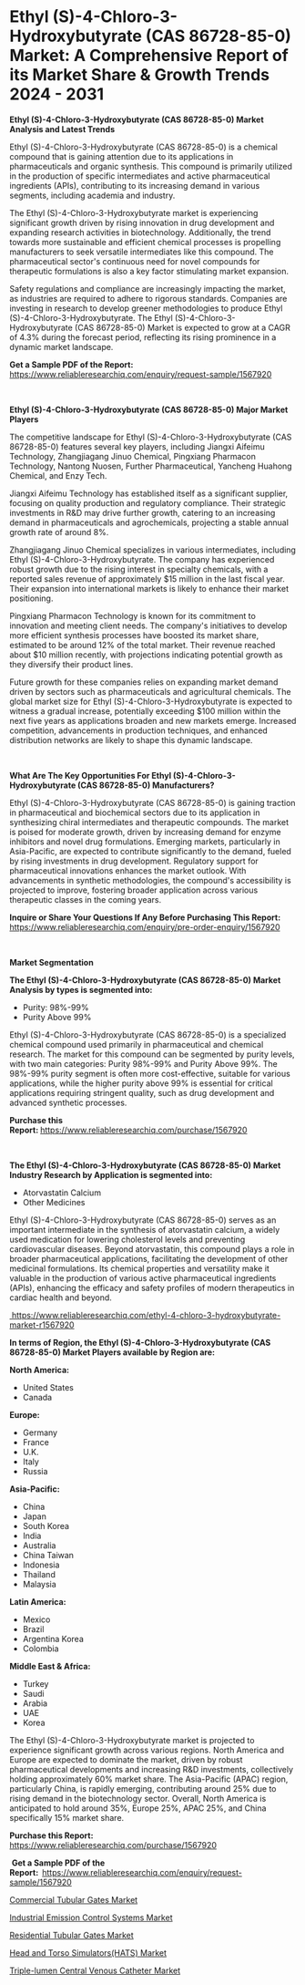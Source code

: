 <p><h1>Ethyl (S)-4-Chloro-3-Hydroxybutyrate (CAS 86728-85-0) Market: A Comprehensive Report of its Market Share & Growth Trends 2024 - 2031</h1></p><p><strong>Ethyl (S)-4-Chloro-3-Hydroxybutyrate (CAS 86728-85-0) Market Analysis and Latest Trends</strong></p>
<p><p>Ethyl (S)-4-Chloro-3-Hydroxybutyrate (CAS 86728-85-0) is a chemical compound that is gaining attention due to its applications in pharmaceuticals and organic synthesis. This compound is primarily utilized in the production of specific intermediates and active pharmaceutical ingredients (APIs), contributing to its increasing demand in various segments, including academia and industry.</p><p>The Ethyl (S)-4-Chloro-3-Hydroxybutyrate market is experiencing significant growth driven by rising innovation in drug development and expanding research activities in biotechnology. Additionally, the trend towards more sustainable and efficient chemical processes is propelling manufacturers to seek versatile intermediates like this compound. The pharmaceutical sector's continuous need for novel compounds for therapeutic formulations is also a key factor stimulating market expansion.</p><p>Safety regulations and compliance are increasingly impacting the market, as industries are required to adhere to rigorous standards. Companies are investing in research to develop greener methodologies to produce Ethyl (S)-4-Chloro-3-Hydroxybutyrate. The Ethyl (S)-4-Chloro-3-Hydroxybutyrate (CAS 86728-85-0) Market is expected to grow at a CAGR of 4.3% during the forecast period, reflecting its rising prominence in a dynamic market landscape.</p></p>
<p><strong>Get a Sample PDF of the Report:&nbsp;</strong> <a href="https://www.reliableresearchiq.com/enquiry/request-sample/1567920?utm_campaign=1137&utm_medium=2&utm_source=Github&utm_content=ia&utm_term=29102024&utm_id=ethyl-s-4-chloro-3-hydroxybutyrate-cas-86728-85-0">https://www.reliableresearchiq.com/enquiry/request-sample/1567920</a></p>
<p>&nbsp;</p>
<p><strong>Ethyl (S)-4-Chloro-3-Hydroxybutyrate (CAS 86728-85-0) Major Market Players</strong></p>
<p><p>The competitive landscape for Ethyl (S)-4-Chloro-3-Hydroxybutyrate (CAS 86728-85-0) features several key players, including Jiangxi Aifeimu Technology, Zhangjiagang Jinuo Chemical, Pingxiang Pharmacon Technology, Nantong Nuosen, Further Pharmaceutical, Yancheng Huahong Chemical, and Enzy Tech. </p><p>Jiangxi Aifeimu Technology has established itself as a significant supplier, focusing on quality production and regulatory compliance. Their strategic investments in R&D may drive further growth, catering to an increasing demand in pharmaceuticals and agrochemicals, projecting a stable annual growth rate of around 8%.</p><p>Zhangjiagang Jinuo Chemical specializes in various intermediates, including Ethyl (S)-4-Chloro-3-Hydroxybutyrate. The company has experienced robust growth due to the rising interest in specialty chemicals, with a reported sales revenue of approximately $15 million in the last fiscal year. Their expansion into international markets is likely to enhance their market positioning.</p><p>Pingxiang Pharmacon Technology is known for its commitment to innovation and meeting client needs. The company's initiatives to develop more efficient synthesis processes have boosted its market share, estimated to be around 12% of the total market. Their revenue reached about $10 million recently, with projections indicating potential growth as they diversify their product lines.</p><p>Future growth for these companies relies on expanding market demand driven by sectors such as pharmaceuticals and agricultural chemicals. The global market size for Ethyl (S)-4-Chloro-3-Hydroxybutyrate is expected to witness a gradual increase, potentially exceeding $100 million within the next five years as applications broaden and new markets emerge. Increased competition, advancements in production techniques, and enhanced distribution networks are likely to shape this dynamic landscape.</p></p>
<p>&nbsp;</p>
<p><strong>What Are The Key Opportunities For Ethyl (S)-4-Chloro-3-Hydroxybutyrate (CAS 86728-85-0) Manufacturers?</strong></p>
<p><p>Ethyl (S)-4-Chloro-3-Hydroxybutyrate (CAS 86728-85-0) is gaining traction in pharmaceutical and biochemical sectors due to its application in synthesizing chiral intermediates and therapeutic compounds. The market is poised for moderate growth, driven by increasing demand for enzyme inhibitors and novel drug formulations. Emerging markets, particularly in Asia-Pacific, are expected to contribute significantly to the demand, fueled by rising investments in drug development. Regulatory support for pharmaceutical innovations enhances the market outlook. With advancements in synthetic methodologies, the compound's accessibility is projected to improve, fostering broader application across various therapeutic classes in the coming years.</p></p>
<p><strong>Inquire or Share Your Questions If Any Before Purchasing This Report:</strong> <a href="https://www.reliableresearchiq.com/enquiry/pre-order-enquiry/1567920?utm_campaign=1137&utm_medium=2&utm_source=Github&utm_content=ia&utm_term=29102024&utm_id=ethyl-s-4-chloro-3-hydroxybutyrate-cas-86728-85-0">https://www.reliableresearchiq.com/enquiry/pre-order-enquiry/1567920</a></p>
<p>&nbsp;</p>
<p><strong>Market Segmentation</strong></p>
<p><strong>The Ethyl (S)-4-Chloro-3-Hydroxybutyrate (CAS 86728-85-0) Market Analysis by types is segmented into:</strong></p>
<p><ul><li>Purity: 98%-99%</li><li>Purity Above 99%</li></ul></p>
<p><p>Ethyl (S)-4-Chloro-3-Hydroxybutyrate (CAS 86728-85-0) is a specialized chemical compound used primarily in pharmaceutical and chemical research. The market for this compound can be segmented by purity levels, with two main categories: Purity 98%-99% and Purity Above 99%. The 98%-99% purity segment is often more cost-effective, suitable for various applications, while the higher purity above 99% is essential for critical applications requiring stringent quality, such as drug development and advanced synthetic processes.</p></p>
<p><strong>Purchase this Report:&nbsp;</strong><a href="https://www.reliableresearchiq.com/purchase/1567920?utm_campaign=1137&utm_medium=2&utm_source=Github&utm_content=ia&utm_term=29102024&utm_id=ethyl-s-4-chloro-3-hydroxybutyrate-cas-86728-85-0">https://www.reliableresearchiq.com/purchase/1567920</a></p>
<p>&nbsp;</p>
<p><strong>The Ethyl (S)-4-Chloro-3-Hydroxybutyrate (CAS 86728-85-0) Market Industry Research by Application is segmented into:</strong></p>
<p><ul><li>Atorvastatin Calcium</li><li>Other Medicines</li></ul></p>
<p><p>Ethyl (S)-4-Chloro-3-Hydroxybutyrate (CAS 86728-85-0) serves as an important intermediate in the synthesis of atorvastatin calcium, a widely used medication for lowering cholesterol levels and preventing cardiovascular diseases. Beyond atorvastatin, this compound plays a role in broader pharmaceutical applications, facilitating the development of other medicinal formulations. Its chemical properties and versatility make it valuable in the production of various active pharmaceutical ingredients (APIs), enhancing the efficacy and safety profiles of modern therapeutics in cardiac health and beyond.</p></p>
<p><a href="https://www.reliableresearchiq.com/ethyl-4-chloro-3-hydroxybutyrate-market-r1567920?utm_campaign=1137&utm_medium=2&utm_source=Github&utm_content=ia&utm_term=29102024&utm_id=ethyl-s-4-chloro-3-hydroxybutyrate-cas-86728-85-0">&nbsp;https://www.reliableresearchiq.com/ethyl-4-chloro-3-hydroxybutyrate-market-r1567920</a></p>
<p><strong>In terms of Region, the Ethyl (S)-4-Chloro-3-Hydroxybutyrate (CAS 86728-85-0) Market Players available by Region are:</strong></p>
<p>
    <p> <strong> North America: </strong>
        <ul>
            <li>United States</li>
            <li>Canada</li>
        </ul>
        </p> 
    <p> <strong> Europe: </strong>
        <ul>
            <li>Germany</li>
            <li>France</li>
            <li>U.K.</li>
            <li>Italy</li>
            <li>Russia</li>
        </ul>
        </p> 
    <p> <strong> Asia-Pacific: </strong>
        <ul>
            <li>China</li>
            <li>Japan</li>
            <li>South Korea</li>
            <li>India</li>
            <li>Australia</li>
            <li>China Taiwan</li>
            <li>Indonesia</li>
            <li>Thailand</li>
            <li>Malaysia</li>
        </ul>
        </p> 
    <p> <strong> Latin America: </strong>
        <ul>
            <li>Mexico</li>
            <li>Brazil</li>
            <li>Argentina Korea</li>
            <li>Colombia</li>
        </ul>
        </p> 
    <p> <strong> Middle East & Africa: </strong>
        <ul>
            <li>Turkey</li>
            <li>Saudi</li>
            <li>Arabia</li>
            <li>UAE</li>
            <li>Korea</li>
        </ul>
    </p>
    </p>
<p><p>The Ethyl (S)-4-Chloro-3-Hydroxybutyrate market is projected to experience significant growth across various regions. North America and Europe are expected to dominate the market, driven by robust pharmaceutical developments and increasing R&D investments, collectively holding approximately 60% market share. The Asia-Pacific (APAC) region, particularly China, is rapidly emerging, contributing around 25% due to rising demand in the biotechnology sector. Overall, North America is anticipated to hold around 35%, Europe 25%, APAC 25%, and China specifically 15% market share.</p></p>
<p><strong>Purchase this Report: </strong><a href="https://www.reliableresearchiq.com/purchase/1567920?utm_campaign=1137&utm_medium=2&utm_source=Github&utm_content=ia&utm_term=29102024&utm_id=ethyl-s-4-chloro-3-hydroxybutyrate-cas-86728-85-0">https://www.reliableresearchiq.com/purchase/1567920</a></p>
<p>&nbsp;<strong>Get a Sample PDF of the Report:&nbsp;&nbsp;</strong><a href="https://www.reliableresearchiq.com/enquiry/request-sample/1567920?utm_campaign=1137&utm_medium=2&utm_source=Github&utm_content=ia&utm_term=29102024&utm_id=ethyl-s-4-chloro-3-hydroxybutyrate-cas-86728-85-0">https://www.reliableresearchiq.com/enquiry/request-sample/1567920</a></p>
<p><strong></strong></p>
<p><p><a href="https://issuu.com/reportprime-2/docs/commercial-tubular-gates-market-siz_1f9862cb2e811d?utm_campaign=1137&utm_medium=2&utm_source=Github&utm_content=ia&utm_term=29102024&utm_id=ethyl-s-4-chloro-3-hydroxybutyrate-cas-86728-85-0">Commercial Tubular Gates Market</a></p><p><a href="https://www.linkedin.com/pulse/industrial-emission-control-systems-market-evolution-future-outlook-a4sge?utm_campaign=1137&utm_medium=2&utm_source=Github&utm_content=ia&utm_term=29102024&utm_id=ethyl-s-4-chloro-3-hydroxybutyrate-cas-86728-85-0">Industrial Emission Control Systems Market</a></p><p><a href="https://issuu.com/reportprime-2/docs/residential-tubular-gates-market-si_994396a5bd636f?utm_campaign=1137&utm_medium=2&utm_source=Github&utm_content=ia&utm_term=29102024&utm_id=ethyl-s-4-chloro-3-hydroxybutyrate-cas-86728-85-0">Residential Tubular Gates Market</a></p><p><a href="https://github.com/kyleetroxilbu/Market-Research-Report-List-1/blob/main/head-and-torso-simulatorshats-market.md?utm_campaign=1137&utm_medium=2&utm_source=Github&utm_content=ia&utm_term=29102024&utm_id=ethyl-s-4-chloro-3-hydroxybutyrate-cas-86728-85-0">Head and Torso Simulators(HATS) Market</a></p><p><a href="https://github.com/whitbyuhringenn/Market-Research-Report-List-1/blob/main/triple-lumen-central-venous-catheter-market.md?utm_campaign=1137&utm_medium=2&utm_source=Github&utm_content=ia&utm_term=29102024&utm_id=ethyl-s-4-chloro-3-hydroxybutyrate-cas-86728-85-0">Triple-lumen Central Venous Catheter Market</a></p></p>